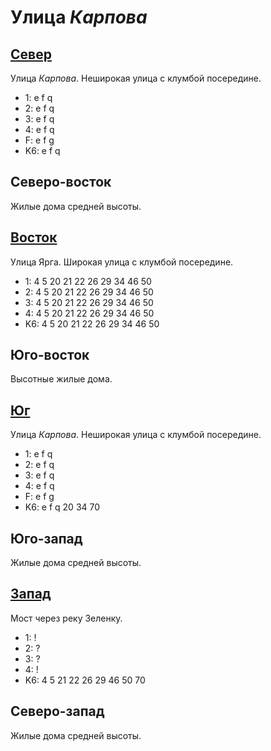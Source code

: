 # Улица *Карпова*

## [Север](./540045.md)

Улица *Карпова*.
Неширокая улица с клумбой посередине.

* 1:    e   f   q
* 2:    e   f   q
* 3:    e   f   q
* 4:    e   f   q
* F:    e   f   g
* K6:   e   f   q

## Северо-восток

Жилые дома средней высоты.

## [Восток](./550050.md)

Улица Ярга.
Широкая улица с клумбой посередине.

* 1:    4   5   20  21  22  26  29  34  46  50
* 2:    4   5   20  21  22  26  29  34  46  50
* 3:    4   5   20  21  22  26  29  34  46  50
* 4:    4   5   20  21  22  26  29  34  46  50
* K6:   4   5   20  21  22  26  29  34  46  50

## Юго-восток

Высотные жилые дома.

## [Юг](./540060.md)

Улица *Карпова*.
Неширокая улица с клумбой посередине.

* 1:    e   f   q
* 2:    e   f   q
* 3:    e   f   q
* 4:    e   f   q
* F:    e   f   g
* K6:   e   f   q
        20  34  70

## Юго-запад

Жилые дома средней высоты.

## [Запад](./530050.md)

Мост через реку Зеленку.

* 1:    !
* 2:    ?
* 3:    ?
* 4:    !
* K6:   4   5   21  22  26  29  46  50  70

## Северо-запад

Жилые дома средней высоты.
